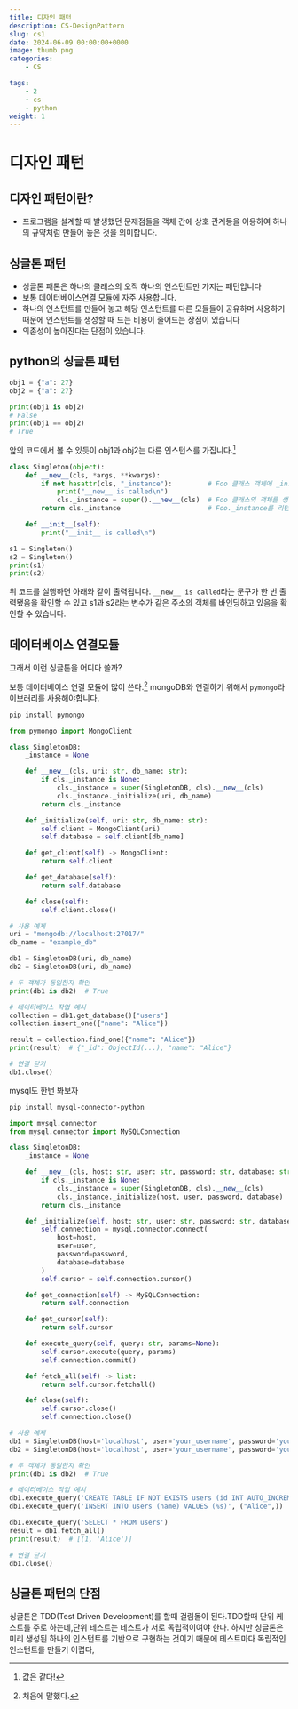 ```yaml
---
title: 디자인 패턴
description: CS-DesignPattern
slug: cs1
date: 2024-06-09 00:00:00+0000
image: thumb.png
categories:
    - CS

tags:
    - 2
    - cs
    - python
weight: 1
---
```

# 디자인 패턴
## 디자인 패턴이란?
- 프로그램을 설계할 때 발생했던 문제점들을 객체 간에 상호 관계등을 이용하여 하나의 규약처럼 만들어 놓은 것을 의미합니다.

## 싱글톤 패턴
- 싱글톤 패톤은 하나의 클래스의 오직 하나의 인스턴트만 가지는 패턴입니다
 - 보통 데이터베이스연결 모듈에 자주 사용합니다.
- 하나의 인스턴트를 만들어 놓고 해당 인스턴트를 다른 모듈들이 공유하며 사용하기 때문에 인스턴트를 생성할 때 드는 비용이 줄어드는 장점이 있습니다
- 의존성이 높아진다는 단점이 있습니다.

## python의 싱글톤 패턴
```python
obj1 = {"a": 27}
obj2 = {"a": 27}

print(obj1 is obj2)
# False
print(obj1 == obj2)
# True
```
앞의 코드에서 볼 수 있듯이 obj1과 obj2는 다른 인스턴스를 가집니다.[^1]
```py
class Singleton(object):
    def __new__(cls, *args, **kwargs):
        if not hasattr(cls, "_instance"):         # Foo 클래스 객체에 _instance 속성이 없다면
            print("__new__ is called\n")
            cls._instance = super().__new__(cls)  # Foo 클래스의 객체를 생성하고 Foo._instance로 바인딩
        return cls._instance                      # Foo._instance를 리턴

    def __init__(self):
        print("__init__ is called\n")

s1 = Singleton()
s2 = Singleton()
print(s1)
print(s2)
```
위 코드를 실행하면 아래와 같이 출력됩니다. `__new__ is called`라는 문구가 한 번 출력됐음을 확인할 수 있고 s1과 s2라는 변수가 같은 주소의 객체를 바인딩하고 있음을 확인할 수 있습니다.

## 데이터베이스 연결모듈
그래서 이런 싱글톤을 어디다 쓸까?

보통 데이터베이스 연결 모듈에 많이 쓴다.[^2]
mongoDB와 연결하기 위해서 `pymongo`라이브러리를 사용해야합니다.
```bash
pip install pymongo
```


```python
from pymongo import MongoClient

class SingletonDB:
    _instance = None

    def __new__(cls, uri: str, db_name: str):
        if cls._instance is None:
            cls._instance = super(SingletonDB, cls).__new__(cls)
            cls._instance._initialize(uri, db_name)
        return cls._instance

    def _initialize(self, uri: str, db_name: str):
        self.client = MongoClient(uri)
        self.database = self.client[db_name]

    def get_client(self) -> MongoClient:
        return self.client

    def get_database(self):
        return self.database

    def close(self):
        self.client.close()

# 사용 예제
uri = "mongodb://localhost:27017/"
db_name = "example_db"

db1 = SingletonDB(uri, db_name)
db2 = SingletonDB(uri, db_name)

# 두 객체가 동일한지 확인
print(db1 is db2)  # True

# 데이터베이스 작업 예시
collection = db1.get_database()["users"]
collection.insert_one({"name": "Alice"})

result = collection.find_one({"name": "Alice"})
print(result)  # {"_id": ObjectId(...), "name": "Alice"}

# 연결 닫기
db1.close()

```
mysql도 한번 봐보자
```bash
pip install mysql-connector-python
```

```py
import mysql.connector
from mysql.connector import MySQLConnection

class SingletonDB:
    _instance = None

    def __new__(cls, host: str, user: str, password: str, database: str):
        if cls._instance is None:
            cls._instance = super(SingletonDB, cls).__new__(cls)
            cls._instance._initialize(host, user, password, database)
        return cls._instance

    def _initialize(self, host: str, user: str, password: str, database: str):
        self.connection = mysql.connector.connect(
            host=host,
            user=user,
            password=password,
            database=database
        )
        self.cursor = self.connection.cursor()

    def get_connection(self) -> MySQLConnection:
        return self.connection

    def get_cursor(self):
        return self.cursor

    def execute_query(self, query: str, params=None):
        self.cursor.execute(query, params)
        self.connection.commit()

    def fetch_all(self) -> list:
        return self.cursor.fetchall()

    def close(self):
        self.cursor.close()
        self.connection.close()

# 사용 예제
db1 = SingletonDB(host='localhost', user='your_username', password='your_password', database='your_database')
db2 = SingletonDB(host='localhost', user='your_username', password='your_password', database='your_database')

# 두 객체가 동일한지 확인
print(db1 is db2)  # True

# 데이터베이스 작업 예시
db1.execute_query('CREATE TABLE IF NOT EXISTS users (id INT AUTO_INCREMENT PRIMARY KEY, name VARCHAR(255))')
db1.execute_query('INSERT INTO users (name) VALUES (%s)', ("Alice",))

db1.execute_query('SELECT * FROM users')
result = db1.fetch_all()
print(result)  # [(1, 'Alice')]

# 연결 닫기
db1.close()
```

## 싱글톤 패턴의 단점


싱글톤은 TDD(Test Driven Development)를 할때 걸림돌이 된다.TDD할때 단위 케스트를 주로 하는데,단위 테스트는 테스트가 서로 독립적이여야 한다.
하지만 싱글톤은 미리 생성된 하나의 인스턴트를 기반으로 구현하는 것이기 때문에 테스트마다 독립적인 인스턴트를 만들기 어렵다,



[^1]: 값은 같다!
[^2]: 처음에 말했다.

